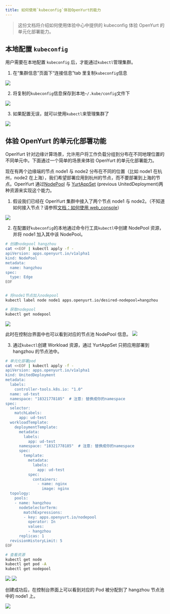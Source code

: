 ```yaml
---
title: 如何使用`kubeconfig`体验OpenYurt的能力
---
```


> 这份文档将介绍如何使用体验中心中提供的 kubeconfig 体验 OpenYurt 的单元化部署能力。

## 本地配置 `kubeconfig`

用户需要在本地配置 `kubeconfig` 后，才能通过`kubectl`管理集群。

1. 在“集群信息”页面下“连接信息”tab 里复制`kubeconfig`信息

![](../../../../../../static/img/docs/installation/openyurt-experience-center/web_kubeconfig.png)

2. 将复制的`kubeconfig`信息保存到本地`~/.kube/config`文件下

![](../../../../../../static/img/docs/installation/openyurt-experience-center/cmd_kubeconfig.png)

3. 如果配置无误，就可以使用`kubectl`来管理集群了

![](../../../../../../static/img/docs/installation/openyurt-experience-center/cmd_kubectl.png)

## 体验 OpenYurt 的单元化部署功能

OpenYurt 针对边缘计算场景，允许用户将工作负载分组到分布在不同地理位置的不同单元中。下面通过一个简单的场景来体验 OpenYurt 的单元化部署能力。

现在有两个边缘端的节点 node1 与 node2 分布在不同的位置（比如 node1 在杭州，node2 在上海），我们希望部署应用到杭州的节点，而不要部署到上海的节点。OpenYurt 通过[NodePool](https://github.com/openyurtio/openyurt/blob/master/docs/enhancements/20201211-nodepool_uniteddeployment.md) 与 [YurtAppSet](https://github.com/openyurtio/openyurt/blob/master/docs/enhancements/20201211-nodepool_uniteddeployment.md) (previous UnitedDeployment)两种资源来实现这个能力。

1. 假设我们已经在 OpenYurt 集群中接入了两个节点 node1 与 node2。（不知道如何接入节点？请参照[文档：如何使用 web_console](./web_console.md)）

![](../../../../../../static/img/docs/installation/openyurt-experience-center/web_node.png)

2. 在配置好`kubeconfig`的本地通过命令行工具`kubectl`中创建 NodePool 资源，并将 node1 加入其中该 NodePool。

```bash
# 创建nodepool hangzhou
cat <<EOF | kubectl apply -f -
apiVersion: apps.openyurt.io/v1alpha1
kind: NodePool
metadata:
  name: hangzhou
spec:
  type: Edge
EOF


# 将node1节点加入nodepool
kubectl label node node1 apps.openyurt.io/desired-nodepool=hangzhou

# 获取nodepool
kubectl get nodepool
```

![](../../../../../../static/img/docs/installation/openyurt-experience-center/cmd_np.png)

此时在控制台界面中也可以看到对应的节点池 NodePool 信息。
![](../../../../../../static/img/docs/installation/openyurt-experience-center/web_np.png)

3. 通过`kubectl`创建 Workload 资源，通过 YurtAppSet 只把应用部署到 hangzhou 的节点池中。

```bash
# 单元化部署pod
cat <<EOF | kubectl apply -f -
apiVersion: apps.openyurt.io/v1alpha1
kind: UnitedDeployment
metadata:
  labels:
    controller-tools.k8s.io: "1.0"
  name: ud-test
  namespace: "18321778185"  # 注意: 替换成你的namespace
spec:
  selector:
    matchLabels:
      app: ud-test
  workloadTemplate:
    deploymentTemplate:
      metadata:
        labels:
          app: ud-test
      namespace: "18321778185"  # 注意: 替换成你的namespace
      spec:
        template:
          metadata:
            labels:
              app: ud-test
          spec:
            containers:
              - name: nginx
                image: nginx
  topology:
    pools:
    - name: hangzhou
      nodeSelectorTerm:
        matchExpressions:
        - key: apps.openyurt.io/nodepool
          operator: In
          values:
          - hangzhou
      replicas: 1
  revisionHistoryLimit: 5
EOF

# 查看资源
kubectl get node
kubectl get pod -A
kubectl get nodepool


```

![](../../../../../../static/img/docs/installation/openyurt-experience-center/cmd_ud_create.png)
![](../../../../../../static/img/docs/installation/openyurt-experience-center/cmd_ud_get.png)

创建成功后，在控制台界面上可以看到对应的 Pod 被分配到了 hangzhou 节点池中的 node1 上。

![](../../../../../../static/img/docs/installation/openyurt-experience-center/web_ud.png)
